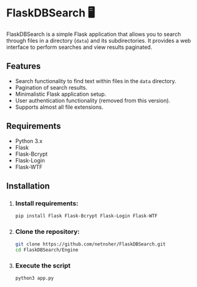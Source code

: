 # FlaskDBSearch 🖥️

FlaskDBSearch is a simple Flask application that allows you to search through files in a directory (`data`) and its subdirectories. It provides a web interface to perform searches and view results paginated.

## Features

- Search functionality to find text within files in the `data` directory.
- Pagination of search results.
- Minimalistic Flask application setup.
- User authentication functionality (removed from this version).
- Supports almost all file extensions.

## Requirements

- Python 3.x
- Flask
- Flask-Bcrypt
- Flask-Login
- Flask-WTF

## Installation
1. ### Install requirements:
   ```bash
   pip install Flask Flask-Bcrypt Flask-Login Flask-WTF

2. ### Clone the repository:
   ```bash
   git clone https://github.com/netnsher/FlaskDBSearch.git
   cd FlaskDBSearch/Engine
2. ### Execute the script 
   ```bash
   python3 app.py
